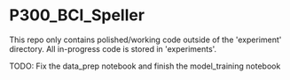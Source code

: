 # P300_BCI_Speller

This repo only contains polished/working code outside of the 'experiment' directory. All in-progress code is stored in 'experiments'.

TODO: Fix the data_prep notebook and finish the model_training notebook